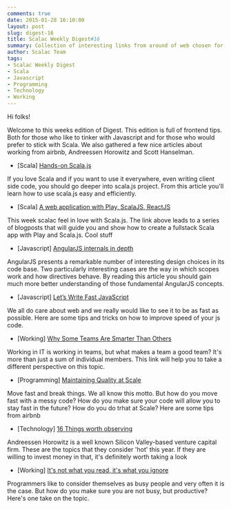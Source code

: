 ```yaml
---
comments: true
date: 2015-01-28 16:10:00
layout: post
slug: digest-16
title: Scalac Weekly Digest#16
summary: Collection of interesting links from around of web chosen for you by Scalac team
author: Scalac Team
tags:
- Scalac Weekly Digest
- Scala
- Javascript
- Programming
- Technology
- Working
---
```


Hi folks! 

Welcome to this weeks edition of Digest. This edition is full of frontend tips. Both for those who like to tinker with Javascript and for those who would prefer to stick with Scala. We also gathered a few nice articles about working from airbnb, 
Andreessen Horowitz and Scott Hanselman.

* \[Scala\] [Hands-on Scala.js](http://lihaoyi.github.io/hands-on-scala-js/#Hands-onScala.js)
 
If you love Scala and if you want to use it everywhere, even writing client side code, you should go deeper into scala.js project. From this article you'll learn how to use scala.js easy and efficiently.   

* \[Scala\] [A web application with Play, ScalaJS, ReactJS](http://www.wayofquality.de/scala/play/scalajs/reactjs/castillo-01-initial-setup/)

This week scalac feel in love with Scala.js. The link above leads to a series of blogposts that will guide you and show how to create a fullstack Scala app with Play and Scala.js. Cool stuff

* \[Javascript\] [AngularJS internals in depth](http://www.smashingmagazine.com/2015/01/22/angularjs-internals-in-depth/)

AngularJS presents a remarkable number of interesting design choices in its code base. Two particularly interesting cases are the way in which scopes work and how directives behave. By reading this article you should gain much more better understanding of those fundamental AngularJS concepts.

* \[Javascript\] [Let’s Write Fast JavaScript](https://medium.com/the-javascript-collection/lets-write-fast-javascript-2b03c5575d9e) 

We all do care about web and we really would like to see it to be as fast as possible. Here are some tips and tricks on how to improve speed of your js code.

* \[Working\] [Why Some Teams Are Smarter Than Others](http://www.nytimes.com/2015/01/18/opinion/sunday/why-some-teams-are-smarter-than-others.html)

Working in IT is working in teams, but what makes a team a good team? It's more than just a sum of individual members. This link will help you to take a different perspective on this topic.

* \[Programming\] [Maintaining Quality at Scale](http://nerds.airbnb.com/maintaining-quality-scale/)

Move fast and break things. We all know this motto. But how do you move fast with a messy code? How do you make sure your code will allow you to stay fast in the future? How do you do trhat at Scale? Here are some tips from airbnb

* \[Technology\] [16 Things worth observing](http://a16z.com/2015/01/22/16-things/)

Andreessen Horowitz is a well known Silicon Valley-based venture capital firm. These are the topics that they consider 'hot' this year. If they are willing to invest money in that, it's definitely worth taking a look

* \[Working\] [It's not what you read, it's what you ignore](https://www.youtube.com/watch?v=IWPgUn8tL8s)

Programmers like to consider themselves as busy people and very often it is the case. But how do you make sure you are not busy, but productive? Here's one take on the topic. 

